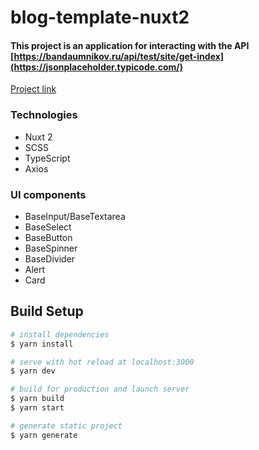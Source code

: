 # blog-template-nuxt2

#### This project is an application for interacting with the API [https://bandaumnikov.ru/api/test/site/get-index](https://jsonplaceholder.typicode.com/)

[Project link](https://main--elegant-conkies-ef2495.netlify.app/)

### Technologies

- Nuxt 2
- SCSS
- TypeScript  
- Axios

### UI components

- BaseInput/BaseTextarea
- BaseSelect
- BaseButton
- BaseSpinner
- BaseDivider
- Alert
- Card


## Build Setup

```bash
# install dependencies
$ yarn install

# serve with hot reload at localhost:3000
$ yarn dev

# build for production and launch server
$ yarn build
$ yarn start

# generate static project
$ yarn generate
```
